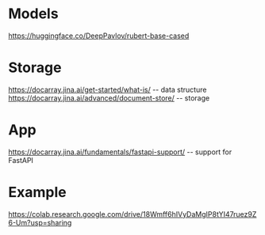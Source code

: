 

# Models

https://huggingface.co/DeepPavlov/rubert-base-cased

# Storage 

https://docarray.jina.ai/get-started/what-is/  -- data structure 
https://docarray.jina.ai/advanced/document-store/ -- storage

# App

https://docarray.jina.ai/fundamentals/fastapi-support/ -- support for FastAPI

# Example

https://colab.research.google.com/drive/18Wmff6hIVyDaMgIP8tYI47ruez9Z6-Um?usp=sharing





